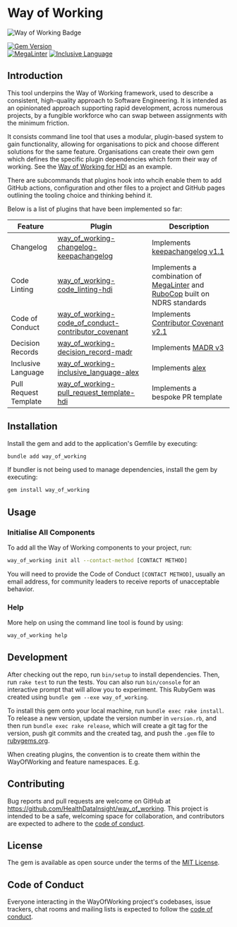 # Way of Working

<!-- Way of Working: Main Badge Holder Start -->
![Way of Working Badge](https://img.shields.io/badge/Way_of_Working-v2.0.0-%238169e3?labelColor=black)
<!-- Way of Working: Additional Badge Holder Start -->
<!-- Way of Working: Badge Holder End -->

[![Gem Version](https://badge.fury.io/rb/way_of_working.svg)](https://badge.fury.io/rb/way_of_working)
<br />
[![MegaLinter](https://github.com/HealthDataInsight/way_of_working/workflows/MegaLinter/badge.svg?branch=main)](https://github.com/HealthDataInsight/way_of_working/actions?query=workflow%3AMegaLinter+branch%3Amain)
[![Inclusive Language](https://github.com/HealthDataInsight/way_of_working/actions/workflows/inclusive-language.yml/badge.svg)](https://github.com/HealthDataInsight/way_of_working/actions/workflows/inclusive-language.yml)

## Introduction

This tool underpins the Way of Working framework, used to describe a consistent, high-quality approach to Software Engineering. It is intended as an opinionated approach supporting rapid development, across numerous projects, by a fungible workforce who can swap between assignments with the minimum friction.

It consists command line tool that uses a modular, plugin-based system to gain functionality, allowing for organisations to pick and choose different solutions for the same feature.
Organisations can create their own gem which defines the specific plugin dependencies which form their way of working. See the [Way of Working for HDI](https://github.com/HealthDataInsight/way_of_working-for-hdi) as an example.

There are subcommands that plugins hook into whcih enable them to add GitHub actions, configuration and other files to a project and GitHub pages outlining the tooling choice and thinking behind it.

Below is a list of plugins that have been implemented so far:

| Feature               | Plugin                                                | Description                                                                    |
| --------------------- | ----------------------------------------------------- | ------------------------------------------------------------------------------ |
| Changelog             | [way_of_working-changelog-keepachangelog]             | Implements [keepachangelog v1.1]                                               |
| Code Linting          | [way_of_working-code_linting-hdi]                     | Implements a combination of [MegaLinter] and [RuboCop] built on NDRS standards |
| Code of Conduct       | [way_of_working-code_of_conduct-contributor_covenant] | Implements [Contributor Covenant v2.1]                                         |
| Decision Records      | [way_of_working-decision_record-madr]                 | Implements [MADR v3]                                                           |
| Inclusive Language    | [way_of_working-inclusive_language-alex]              | Implements [alex]                                                              |
| Pull Request Template | [way_of_working-pull_request_template-hdi]            | Implements a bespoke PR template                                               |

## Installation

Install the gem and add to the application's Gemfile by executing:

```bash
bundle add way_of_working
```

If bundler is not being used to manage dependencies, install the gem by executing:

```bash
gem install way_of_working
```

## Usage

### Initialise All Components

To add all the Way of Working components to your project, run:

```bash
way_of_working init all --contact-method [CONTACT METHOD]
```

You will need to provide the Code of Conduct `[CONTACT METHOD]`, usually an email address, for community leaders to receive reports of unacceptable behavior.

### Help

More help on using the command line tool is found by using:

```bash
way_of_working help
```

## Development

After checking out the repo, run `bin/setup` to install dependencies. Then, run `rake test` to run the tests. You can also run `bin/console` for an interactive prompt that will allow you to experiment.
This RubyGem was created using `bundle gem --exe way_of_working`.

To install this gem onto your local machine, run `bundle exec rake install`. To release a new version, update the version number in `version.rb`, and then run `bundle exec rake release`, which will create a git tag for the version, push git commits and the created tag, and push the `.gem` file to [rubygems.org](https://rubygems.org).

When creating plugins, the convention is to create them within the WayOfWorking and feature namespaces. E.g. 

## Contributing

Bug reports and pull requests are welcome on GitHub at <https://github.com/HealthDataInsight/way_of_working>. This project is intended to be a safe, welcoming space for collaboration, and contributors are expected to adhere to the [code of conduct](https://github.com/HealthDataInsight/way_of_working/blob/main/CODE_OF_CONDUCT.md).

## License

The gem is available as open source under the terms of the [MIT License](https://opensource.org/licenses/MIT).

## Code of Conduct

Everyone interacting in the WayOfWorking project's codebases, issue trackers, chat rooms and mailing lists is expected to follow the [code of conduct](https://github.com/HealthDataInsight/way_of_working/blob/main/CODE_OF_CONDUCT.md).

[alex]:https://alexjs.com
[Contributor Covenant v2.1]: https://www.contributor-covenant.org
[keepachangelog v1.1]: https://keepachangelog.com/en/1.1.0/
[MADR v3]: https://adr.github.io/madr/
[MegaLinter]: https://megalinter.io/
[RuboCop]: https://rubocop.org
[way_of_working-changelog-keepachangelog]: https://github.com/HealthDataInsight/way_of_working-changelog-keepachangelog
[way_of_working-code_linting-hdi]: https://github.com/HealthDataInsight/way_of_working-code_linting-hdi
[way_of_working-code_of_conduct-contributor_covenant]: https://github.com/HealthDataInsight/way_of_working-code_of_conduct-contributor_covenant
[way_of_working-decision_record-madr]: https://github.com/HealthDataInsight/way_of_working-decision_record-madr
[way_of_working-inclusive_language-alex]: https://github.com/HealthDataInsight/way_of_working-inclusive_language-alex
[way_of_working-pull_request_template-hdi]: https://github.com/HealthDataInsight/way_of_working-pull_request_template-hdi
